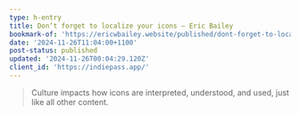 ```yaml
---
type: h-entry
title: Don’t forget to localize your icons – Eric Bailey
bookmark-of: 'https://ericwbailey.website/published/dont-forget-to-localize-your-icons/'
date: '2024-11-26T11:04:00+1100'
post-status: published
updated: '2024-11-26T00:04:29.120Z'
client_id: 'https://indiepass.app/'
---
```

> Culture impacts how icons are interpreted, understood, and used, just like all other content.
